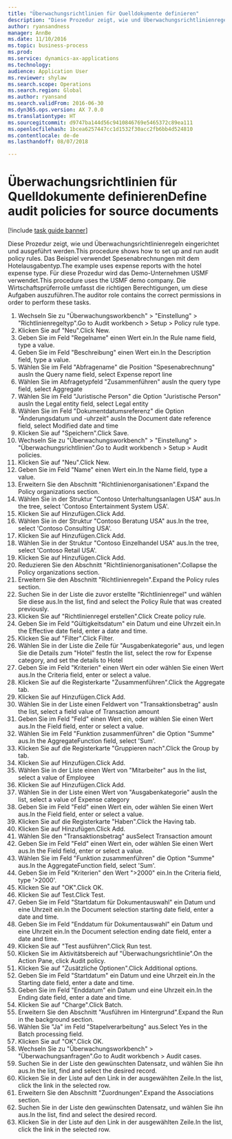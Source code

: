 ```yaml
--- 
title: "Überwachungsrichtlinien für Quelldokumente definieren"
description: "Diese Prozedur zeigt, wie und Überwachungsrichtlinienregeln eingerichtet und ausgeführt werden."
author: ryansandness
manager: AnnBe
ms.date: 11/10/2016
ms.topic: business-process
ms.prod: 
ms.service: dynamics-ax-applications
ms.technology: 
audience: Application User
ms.reviewer: shylaw
ms.search.scope: Operations
ms.search.region: Global
ms.author: ryansand
ms.search.validFrom: 2016-06-30
ms.dyn365.ops.version: AX 7.0.0
ms.translationtype: HT
ms.sourcegitcommit: d9747ba144d56c9410846769e5465372c89ea111
ms.openlocfilehash: 1bcea6257447cc1d1532f30acc2fb6bb4d524810
ms.contentlocale: de-de
ms.lasthandoff: 08/07/2018

---
```

# <a name="define-audit-policies-for-source-documents"></a><span data-ttu-id="63776-103">Überwachungsrichtlinien für Quelldokumente definieren</span><span class="sxs-lookup"><span data-stu-id="63776-103">Define audit policies for source documents</span></span>

[!include [task guide banner](../../includes/task-guide-banner.md)]

<span data-ttu-id="63776-104">Diese Prozedur zeigt, wie und Überwachungsrichtlinienregeln eingerichtet und ausgeführt werden.</span><span class="sxs-lookup"><span data-stu-id="63776-104">This procedure shows how to set up and run audit policy rules.</span></span> <span data-ttu-id="63776-105">Das Beispiel verwendet Spesenabrechnungen mit dem Hotelausgabentyp.</span><span class="sxs-lookup"><span data-stu-id="63776-105">The example uses expense reports with the hotel expense type.</span></span> <span data-ttu-id="63776-106">Für diese Prozedur wird das Demo-Unternehmen USMF verwendet.</span><span class="sxs-lookup"><span data-stu-id="63776-106">This procedure uses the USMF demo company.</span></span> <span data-ttu-id="63776-107">Die Wirtschaftsprüferrolle umfasst die richtigen Berechtigungen, um diese Aufgaben auszuführen.</span><span class="sxs-lookup"><span data-stu-id="63776-107">The auditor role contains the correct permissions in order to perform these tasks.</span></span>

1. <span data-ttu-id="63776-108">Wechseln Sie zu "Überwachungsworkbench" > "Einstellung" > "Richtlinienregeltyp".</span><span class="sxs-lookup"><span data-stu-id="63776-108">Go to Audit workbench > Setup > Policy rule type.</span></span>
2. <span data-ttu-id="63776-109">Klicken Sie auf "Neu".</span><span class="sxs-lookup"><span data-stu-id="63776-109">Click New.</span></span>
3. <span data-ttu-id="63776-110">Geben Sie im Feld "Regelname" einen Wert ein.</span><span class="sxs-lookup"><span data-stu-id="63776-110">In the Rule name field, type a value.</span></span>
4. <span data-ttu-id="63776-111">Geben Sie im Feld "Beschreibung" einen Wert ein.</span><span class="sxs-lookup"><span data-stu-id="63776-111">In the Description field, type a value.</span></span>
5. <span data-ttu-id="63776-112">Wählen Sie im Feld "Abfragename" die Position "Spesenabrechnung" aus</span><span class="sxs-lookup"><span data-stu-id="63776-112">In the Query name field, select Expense report line</span></span>
6. <span data-ttu-id="63776-113">Wählen Sie im Abfragetypfeld "Zusammenführen" aus</span><span class="sxs-lookup"><span data-stu-id="63776-113">In the query type field, select Aggregate</span></span>
7. <span data-ttu-id="63776-114">Wählen Sie im Feld "Juristische Person" die Option "Juristische Person" aus</span><span class="sxs-lookup"><span data-stu-id="63776-114">In the Legal entity field, select Legal entity</span></span>
8. <span data-ttu-id="63776-115">Wählen Sie im Feld "Dokumentdatumsreferenz" die Option "Änderungsdatum und -uhrzeit" aus</span><span class="sxs-lookup"><span data-stu-id="63776-115">In the Document date reference field, select Modified date and time</span></span>
9. <span data-ttu-id="63776-116">Klicken Sie auf "Speichern".</span><span class="sxs-lookup"><span data-stu-id="63776-116">Click Save.</span></span>
10. <span data-ttu-id="63776-117">Wechseln Sie zu "Überwachungsworkbench" > "Einstellung" > "Überwachungsrichtlinien".</span><span class="sxs-lookup"><span data-stu-id="63776-117">Go to Audit workbench > Setup > Audit policies.</span></span>
11. <span data-ttu-id="63776-118">Klicken Sie auf "Neu".</span><span class="sxs-lookup"><span data-stu-id="63776-118">Click New.</span></span>
12. <span data-ttu-id="63776-119">Geben Sie im Feld "Name" einen Wert ein.</span><span class="sxs-lookup"><span data-stu-id="63776-119">In the Name field, type a value.</span></span>
13. <span data-ttu-id="63776-120">Erweitern Sie den Abschnitt "Richtlinienorganisationen".</span><span class="sxs-lookup"><span data-stu-id="63776-120">Expand the Policy organizations section.</span></span>
14. <span data-ttu-id="63776-121">Wählen Sie in der Struktur "Contoso Unterhaltungsanlagen USA" aus.</span><span class="sxs-lookup"><span data-stu-id="63776-121">In the tree, select 'Contoso Entertainment System USA'.</span></span>
15. <span data-ttu-id="63776-122">Klicken Sie auf Hinzufügen.</span><span class="sxs-lookup"><span data-stu-id="63776-122">Click Add.</span></span>
16. <span data-ttu-id="63776-123">Wählen Sie in der Struktur "Contoso Beratung USA" aus.</span><span class="sxs-lookup"><span data-stu-id="63776-123">In the tree, select 'Contoso Consulting USA'.</span></span>
17. <span data-ttu-id="63776-124">Klicken Sie auf Hinzufügen.</span><span class="sxs-lookup"><span data-stu-id="63776-124">Click Add.</span></span>
18. <span data-ttu-id="63776-125">Wählen Sie in der Struktur "Contoso Einzelhandel USA" aus.</span><span class="sxs-lookup"><span data-stu-id="63776-125">In the tree, select 'Contoso Retail USA'.</span></span>
19. <span data-ttu-id="63776-126">Klicken Sie auf Hinzufügen.</span><span class="sxs-lookup"><span data-stu-id="63776-126">Click Add.</span></span>
20. <span data-ttu-id="63776-127">Reduzieren Sie den Abschnitt "Richtlinienorganisationen".</span><span class="sxs-lookup"><span data-stu-id="63776-127">Collapse the Policy organizations section.</span></span>
21. <span data-ttu-id="63776-128">Erweitern Sie den Abschnitt "Richtlinienregeln".</span><span class="sxs-lookup"><span data-stu-id="63776-128">Expand the Policy rules section.</span></span>
22. <span data-ttu-id="63776-129">Suchen Sie in der Liste die zuvor erstellte "Richtlinienregel" und wählen Sie diese aus.</span><span class="sxs-lookup"><span data-stu-id="63776-129">In the list, find and select the Policy Rule that was created previously.</span></span>
23. <span data-ttu-id="63776-130">Klicken Sie auf "Richtlinienregel erstellen".</span><span class="sxs-lookup"><span data-stu-id="63776-130">Click Create policy rule.</span></span>
24. <span data-ttu-id="63776-131">Geben Sie im Feld "Gültigkeitsdatum" ein Datum und eine Uhrzeit ein.</span><span class="sxs-lookup"><span data-stu-id="63776-131">In the Effective date field, enter a date and time.</span></span>
25. <span data-ttu-id="63776-132">Klicken Sie auf "Filter".</span><span class="sxs-lookup"><span data-stu-id="63776-132">Click Filter.</span></span>
26. <span data-ttu-id="63776-133">Wählen Sie in der Liste die Zeile für "Ausgabenkategorie" aus, und legen Sie die Details zum "Hotel" fest</span><span class="sxs-lookup"><span data-stu-id="63776-133">In the list, select the row for Expense category, and set the details to Hotel</span></span>
27. <span data-ttu-id="63776-134">Geben Sie im Feld "Kriterien" einen Wert ein oder wählen Sie einen Wert aus.</span><span class="sxs-lookup"><span data-stu-id="63776-134">In the Criteria field, enter or select a value.</span></span>
28. <span data-ttu-id="63776-135">Klicken Sie auf die Registerkarte "Zusammenführen".</span><span class="sxs-lookup"><span data-stu-id="63776-135">Click the Aggregate tab.</span></span>
29. <span data-ttu-id="63776-136">Klicken Sie auf Hinzufügen.</span><span class="sxs-lookup"><span data-stu-id="63776-136">Click Add.</span></span>
30. <span data-ttu-id="63776-137">Wählen Sie in der Liste einen Feldwert von "Transaktionsbetrag" aus</span><span class="sxs-lookup"><span data-stu-id="63776-137">In the list, select a field value of Transaction amount</span></span>
31. <span data-ttu-id="63776-138">Geben Sie im Feld "Feld" einen Wert ein, oder wählen Sie einen Wert aus.</span><span class="sxs-lookup"><span data-stu-id="63776-138">In the Field field, enter or select a value.</span></span>
32. <span data-ttu-id="63776-139">Wählen Sie im Feld "Funktion zusammenführen" die Option "Summe" aus.</span><span class="sxs-lookup"><span data-stu-id="63776-139">In the AggregateFunction field, select 'Sum'.</span></span>
33. <span data-ttu-id="63776-140">Klicken Sie auf die Registerkarte "Gruppieren nach".</span><span class="sxs-lookup"><span data-stu-id="63776-140">Click the Group by tab.</span></span>
34. <span data-ttu-id="63776-141">Klicken Sie auf Hinzufügen.</span><span class="sxs-lookup"><span data-stu-id="63776-141">Click Add.</span></span>
35. <span data-ttu-id="63776-142">Wählen Sie in der Liste einen Wert von "Mitarbeiter" aus </span><span class="sxs-lookup"><span data-stu-id="63776-142">In the list, select a value of Employee</span></span> 
36. <span data-ttu-id="63776-143">Klicken Sie auf Hinzufügen.</span><span class="sxs-lookup"><span data-stu-id="63776-143">Click Add.</span></span>
37. <span data-ttu-id="63776-144">Wählen Sie in der Liste einen Wert von "Ausgabenkategorie" aus</span><span class="sxs-lookup"><span data-stu-id="63776-144">In the list, select a value of Expense category</span></span>
38. <span data-ttu-id="63776-145">Geben Sie im Feld "Feld" einen Wert ein, oder wählen Sie einen Wert aus.</span><span class="sxs-lookup"><span data-stu-id="63776-145">In the Field field, enter or select a value.</span></span>
39. <span data-ttu-id="63776-146">Klicken Sie auf die Registerkarte "Haben".</span><span class="sxs-lookup"><span data-stu-id="63776-146">Click the Having tab.</span></span>
40. <span data-ttu-id="63776-147">Klicken Sie auf Hinzufügen.</span><span class="sxs-lookup"><span data-stu-id="63776-147">Click Add.</span></span>
41. <span data-ttu-id="63776-148">Wählen Sie den "Transaktionsbetrag" aus</span><span class="sxs-lookup"><span data-stu-id="63776-148">Select Transaction amount</span></span>
42. <span data-ttu-id="63776-149">Geben Sie im Feld "Feld" einen Wert ein, oder wählen Sie einen Wert aus.</span><span class="sxs-lookup"><span data-stu-id="63776-149">In the Field field, enter or select a value.</span></span>
43. <span data-ttu-id="63776-150">Wählen Sie im Feld "Funktion zusammenführen" die Option "Summe" aus.</span><span class="sxs-lookup"><span data-stu-id="63776-150">In the AggregateFunction field, select 'Sum'.</span></span>
44. <span data-ttu-id="63776-151">Geben Sie im Feld "Kriterien" den Wert ">2000" ein.</span><span class="sxs-lookup"><span data-stu-id="63776-151">In the Criteria field, type '>2000'.</span></span>
45. <span data-ttu-id="63776-152">Klicken Sie auf "OK".</span><span class="sxs-lookup"><span data-stu-id="63776-152">Click OK.</span></span>
46. <span data-ttu-id="63776-153">Klicken Sie auf Test.</span><span class="sxs-lookup"><span data-stu-id="63776-153">Click Test.</span></span>
47. <span data-ttu-id="63776-154">Geben Sie im Feld "Startdatum für Dokumentauswahl" ein Datum und eine Uhrzeit ein.</span><span class="sxs-lookup"><span data-stu-id="63776-154">In the Document selection starting date field, enter a date and time.</span></span>
48. <span data-ttu-id="63776-155">Geben Sie im Feld "Enddatum für Dokumentauswahl" ein Datum und eine Uhrzeit ein.</span><span class="sxs-lookup"><span data-stu-id="63776-155">In the Document selection ending date field, enter a date and time.</span></span>
49. <span data-ttu-id="63776-156">Klicken Sie auf "Test ausführen".</span><span class="sxs-lookup"><span data-stu-id="63776-156">Click Run test.</span></span>
50. <span data-ttu-id="63776-157">Klicken Sie im Aktivitätsbereich auf "Überwachungsrichtlinie".</span><span class="sxs-lookup"><span data-stu-id="63776-157">On the Action Pane, click Audit policy.</span></span>
51. <span data-ttu-id="63776-158">Klicken Sie auf "Zusätzliche Optionen".</span><span class="sxs-lookup"><span data-stu-id="63776-158">Click Additional options.</span></span>
52. <span data-ttu-id="63776-159">Geben Sie im Feld "Startdatum" ein Datum und eine Uhrzeit ein.</span><span class="sxs-lookup"><span data-stu-id="63776-159">In the Starting date field, enter a date and time.</span></span>
53. <span data-ttu-id="63776-160">Geben Sie im Feld "Enddatum" ein Datum und eine Uhrzeit ein.</span><span class="sxs-lookup"><span data-stu-id="63776-160">In the Ending date field, enter a date and time.</span></span>
54. <span data-ttu-id="63776-161">Klicken Sie auf "Charge".</span><span class="sxs-lookup"><span data-stu-id="63776-161">Click Batch.</span></span>
55. <span data-ttu-id="63776-162">Erweitern Sie den Abschnitt "Ausführen im Hintergrund".</span><span class="sxs-lookup"><span data-stu-id="63776-162">Expand the Run in the background section.</span></span>
56. <span data-ttu-id="63776-163">Wählen Sie "Ja" im Feld "Stapelverarbeitung" aus.</span><span class="sxs-lookup"><span data-stu-id="63776-163">Select Yes in the Batch processing field.</span></span>
57. <span data-ttu-id="63776-164">Klicken Sie auf "OK".</span><span class="sxs-lookup"><span data-stu-id="63776-164">Click OK.</span></span>
58. <span data-ttu-id="63776-165">Wechseln Sie zu "Überwachungsworkbench" > "Überwachungsanfragen".</span><span class="sxs-lookup"><span data-stu-id="63776-165">Go to Audit workbench > Audit cases.</span></span>
59. <span data-ttu-id="63776-166">Suchen Sie in der Liste den gewünschten Datensatz, und wählen Sie ihn aus.</span><span class="sxs-lookup"><span data-stu-id="63776-166">In the list, find and select the desired record.</span></span>
60. <span data-ttu-id="63776-167">Klicken Sie in der Liste auf den Link in der ausgewählten Zeile.</span><span class="sxs-lookup"><span data-stu-id="63776-167">In the list, click the link in the selected row.</span></span>
61. <span data-ttu-id="63776-168">Erweitern Sie den Abschnitt "Zuordnungen".</span><span class="sxs-lookup"><span data-stu-id="63776-168">Expand the Associations section.</span></span>
62. <span data-ttu-id="63776-169">Suchen Sie in der Liste den gewünschten Datensatz, und wählen Sie ihn aus.</span><span class="sxs-lookup"><span data-stu-id="63776-169">In the list, find and select the desired record.</span></span>
63. <span data-ttu-id="63776-170">Klicken Sie in der Liste auf den Link in der ausgewählten Zeile.</span><span class="sxs-lookup"><span data-stu-id="63776-170">In the list, click the link in the selected row.</span></span>


